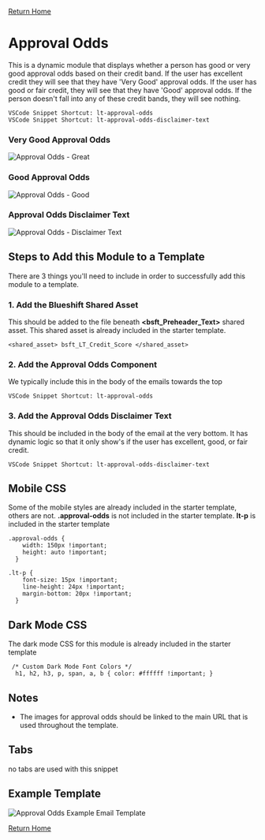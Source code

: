 
[Return Home](index.md)


# Approval Odds 
This is a dynamic module that displays whether a person has good or very good approval odds based on their credit band. If the user has excellent credit they will see that they have 'Very Good' approval odds.  If the user has good or fair credit, they will see that they have 'Good' approval odds. If the person doesn't fall into any of these credit bands, they will see nothing.
```
VSCode Snippet Shortcut: lt-approval-odds
VSCode Snippet Shortcut: lt-approval-odds-disclaimer-text
```

### Very Good Approval Odds
![Approval Odds - Great](https://s3.amazonaws.com/marketing.lendingtree.com/email/module-library/lt-approval-odds-great.png)

### Good Approval Odds
![Approval Odds - Good](https://s3.amazonaws.com/marketing.lendingtree.com/email/module-library/lt-approval-odds-good.png)

### Approval Odds Disclaimer Text
![Approval Odds - Disclaimer Text](https://s3.amazonaws.com/marketing.lendingtree.com/email/module-library/lt-approval-odds-disclaimer-text.png)


## Steps to Add this Module to a Template
There are 3 things you'll need to include in order to successfully add this module to a template.

### 1. Add the Blueshift Shared Asset
This should be added to the file beneath **\<bsft_Preheader_Text\>** shared asset.  This shared asset is already included in the starter template.
```
<shared_asset> bsft_LT_Credit_Score </shared_asset>
```

### 2. Add the Approval Odds Component
We typically include this in the body of the emails towards the top
```
VSCode Snippet Shortcut: lt-approval-odds
```

### 3. Add the Approval Odds Disclaimer Text
This should be included in the body of the email at the very bottom. It has dynamic logic so that it only show's if the user has excellent, good, or fair credit.
```
VSCode Snippet Shortcut: lt-approval-odds-disclaimer-text
```

## Mobile CSS
Some of the mobile styles are already included in the starter template, others are not. **.approval-odds** is not included in the starter template. **lt-p** is included in the starter template
```
.approval-odds {
    width: 150px !important;
    height: auto !important;
  }
  
.lt-p {
    font-size: 15px !important;
    line-height: 24px !important;
    margin-bottom: 20px !important;
  }
```

## Dark Mode CSS
The dark mode CSS for this module is already included in the starter template
```
 /* Custom Dark Mode Font Colors */
  h1, h2, h3, p, span, a, b { color: #ffffff !important; }
```

## Notes
- The images for approval odds should be linked to the main URL that is used throughout the template.

## Tabs
no tabs are used with this snippet

## Example Template
![Approval Odds Example Email Template](https://s3.amazonaws.com/marketing.lendingtree.com/email/module-library/lt-approval-odds-example.png)

[Return Home](index.md)
